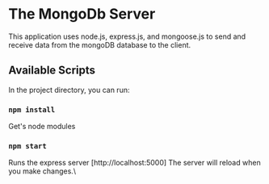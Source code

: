 # The MongoDb Server

This application uses node.js, express.js, and mongoose.js to
send and receive data from the mongoDB database to the client.

## Available Scripts

In the project directory, you can run:

### `npm install`

Get's node modules

### `npm start`

Runs the express server
[http://localhost:5000]
The server will reload when you make changes.\
